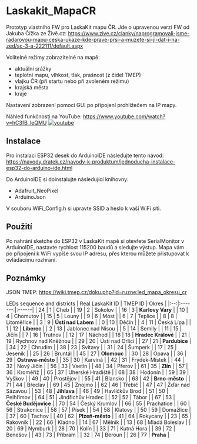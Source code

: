 # Laskakit_MapaCR
Prototyp vlastního FW pro LaskaKit mapu ČR. Jde o upravenou verzi FW od Jakuba Čížka ze Živě.cz: https://www.zive.cz/clanky/naprogramovali-jsme-radarovou-mapu-ceska-ukaze-kde-prave-prsi-a-muzete-si-ji-dat-i-na-zed/sc-3-a-222111/default.aspx                    
                  
Volitelné režimy zobrazitelné na mapě:
- aktuální srážky
- teplotní mapu, vlhkost, tlak, prašnost (z čidel TMEP)
- vlajku ČR (při startu nebo při zvoleném režimu)
- krajská města
- kraje

Nastavení zobrazení pomocí GUI po připojení prohlížečem na IP mapy.

Náhled funkčnosti na YouTube:
https://www.youtube.com/watch?v=hC3fB_leQMU
[![youtube](https://img.youtube.com/vi/hC3fB_leQMU/maxresdefault.jpg)](https://www.youtube.com/watch?v=hC3fB_leQMU)


## Instalace
Pro instalaci ESP32 desek do ArduinoIDE následujte tento návod: https://navody.dratek.cz/navody-k-produktum/jednoducha-instalace-esp32-do-arduino-ide.html         
                  
Do ArduinoIDE si doinstalujte následující knihovny:
- Adafruit_NeoPixel
- ArduinoJson

V souboru WiFi_Config.h si upravte SSID a heslo k vaší WiFi síti.

## Použití
Po nahrání sketche do ESP32 v LaskaKit mapě si otevřete SerialMonitor v ArduinoIDE, nastavte rychlost 115200 baudů a sledujte výstup. Mapa vám po připojení k WiFi vypíše svou IP adresu, přes kterou můžete přistupovat k ovládacímu rozhraní.


## Poznámky
JSON TMEP: https://wiki.tmep.cz/doku.php?id=ruzne:led_mapa_okresu_cr

LEDs sequence and districts
| Real LaskaKit ID | TMEP ID | Okres |
|:--:|:-------:|:------|
| 24 | 1 | Cheb |
| 19 | 2 | Sokolov |
| 16 | 3 | **Karlovy Vary** |
| 10 | 4 | Chomutov |
| 15 | 5 | Louny |
| 9 | 6 | Most |
| 6 | 7 | Teplice |
| 8 | 8 | Litoměřice |
| 3 | 9 | **Ústí nad Labem** |
| 0 | 10 | Děčín |
| 4 | 11 | Česká Lípa |
| 1 | 12 | **Liberec** |
| 2 | 13 | Jablonec nad Nisou |
| 5 | 14 | Semily |
| 11 | 15 | Jičín |
| 7 | 16 | Trutnov |
| 12 | 17 | Náchod |
| 18 | 18 | **Hradec Králové** |
| 21 | 19 | Rychnov nad Kněžnou |
| 29 | 20 | Ústí nad Orlicí |
| 27 | 21 | **Pardubice** |
| 34 | 22 | Chrudim |
| 38 | 23 | Svitavy |
| 31 | 24 | Šumperk |
| 17 | 25 | Jeseník |
| 25 | 26 | Bruntál |
| 45 | 27 | **Olomouc** |
| 30 | 28 | Opava |
| 36 | 29 | **Ostrava-město** |
| 35 | 30 | Karviná |
| 42 | 31 | Frýdek-Místek |
| 44 | 32 | Nový Jičín |
| 56 | 33 | Vsetín |
| 48 | 34 | Přerov |
| 61 | 35 | **Zlín** |
| 57 | 36 | Kroměříž |
| 65 | 37 | Uherské Hradiště |
| 68 | 38 | Hodonín |
| 59 | 39 | Vyškov |
| 49 | 40 | Prostějov |
| 55 | 41 | Blansko |
| 63 | 42 | **Brno-město** |
| 71 | 44 | Břeclav |
| 69 | 45 | Znojmo |
| 62 | 46 | Třebíč |
| 47 | 47 | Žďár nad Sázavou |
| 53 | 48 | **Jihlava** |
| 46 | 49 | Havlíčkův Brod |
| 51 | 50 | Pelhřimov |
| 64 | 51 | Jindřichův Hradec |
| 52 | 52 | Tábor |
| 67 | 53 | **České Budějovice** |
| 70 | 54 | Český Krumlov |
| 66 | 55 | Prachatice |
| 60 | 56 | Strakonice |
| 58 | 57 | Písek |
| 54 | 58 | Klatovy |
| 50 | 59 | Domažlice |
| 37 | 60 | Tachov |
| 40 | 62 | **Plzeň-město** |
| 41 | 64 | Rokycany |
| 23 | 65 | Rakovník |
| 22 | 66 | Kladno |
| 14 | 67 | Mělník |
| 13 | 68 | Mladá Boleslav |
| 20 | 69 | Nymburk |
| 28 | 70 | Kolín |
| 33 | 71 | Kutná Hora |
| 39 | 72 | Benešov |
| 43 | 73 | Příbram |
| 32 | 74 | Beroun |
| 26 | 77 | **Praha** |
